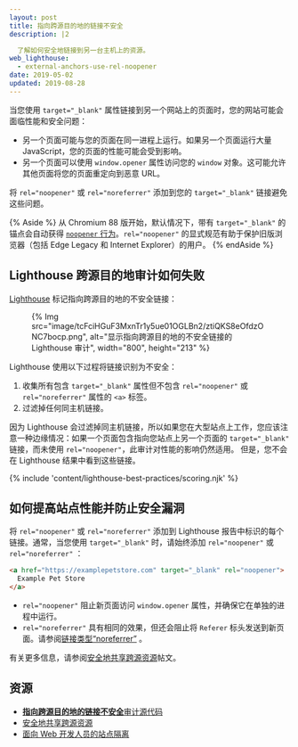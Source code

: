 ```yaml
---
layout: post
title: 指向跨源目的地的链接不安全
description: |2

  了解如何安全地链接到另一台主机上的资源。
web_lighthouse:
  - external-anchors-use-rel-noopener
date: 2019-05-02
updated: 2019-08-28
---
```


当您使用 `target="_blank"` 属性链接到另一个网站上的页面时，您的网站可能会面临性能和安全问题：

- 另一个页面可能与您的页面在同一进程上运行。如果另一个页面运行大量 JavaScript，您的页面的性能可能会受到影响。
- 另一个页面可以使用 `window.opener` 属性访问您的 `window` 对象。这可能允许其他页面将您的页面重定向到恶意 URL。

将 `rel="noopener"` 或 `rel="noreferrer"` 添加到您的 `target="_blank"` 链接避免这些问题。

{% Aside %} 从 Chromium 88 版开始，默认情况下，带有 `target="_blank"` 的锚点会自动获得 [`noopener` 行为](https://www.chromestatus.com/feature/6140064063029248)。`rel="noopener"` 的显式规范有助于保护旧版浏览器（包括 Edge Legacy 和 Internet Explorer）的用户。 {% endAside %}

## Lighthouse 跨源目的地审计如何失败

[Lighthouse](https://developer.chrome.com/docs/lighthouse/overview/) 标记指向跨源目的地的不安全链接：

<figure>{% Img src="image/tcFciHGuF3MxnTr1y5ue01OGLBn2/ztiQKS8eOfdzONC7bocp.png", alt="显示指向跨源目的地的不安全链接的 Lighthouse 审计", width="800", height="213" %}</figure>

Lighthouse 使用以下过程将链接识别为不安全：

1. 收集所有包含 `target="_blank"` 属性但不包含 `rel="noopener"` 或 `rel="noreferrer"` 属性的 `<a>` 标签。
2. 过滤掉任何同主机链接。

因为 Lighthouse 会过滤掉同主机链接，所以如果您在大型站点上工作，您应该注意一种边缘情况：如果一个页面包含指向您站点上另一个页面的 `target="_blank"` 链接，而未使用 `rel="noopener"`，此审计对性能的影响仍然适用。 但是，您不会在 Lighthouse 结果中看到这些链接。

{% include 'content/lighthouse-best-practices/scoring.njk' %}

## 如何提高站点性能并防止安全漏洞

将 `rel="noopener"` 或 `rel="noreferrer"` 添加到 Lighthouse 报告中标识的每个链接。通常，当您使用 `target="_blank"` 时，请始终添加 `rel="noopener"` 或 `rel="noreferrer"` ：

```html
<a href="https://examplepetstore.com" target="_blank" rel="noopener">
  Example Pet Store
</a>
```

- `rel="noopener"` 阻止新页面访问 `window.opener` 属性，并确保它在单独的进程中运行。
- `rel="noreferrer"` 具有相同的效果，但还会阻止将 `Referer` 标头发送到新页面。请参阅[链接类型“noreferrer”](https://html.spec.whatwg.org/multipage/links.html#link-type-noreferrer) 。

有关更多信息，请参阅[安全地共享跨源资源](/cross-origin-resource-sharing/)帖文。

## 资源

- [**指向跨源目的地的链接不安全**审计源代码](https://github.com/GoogleChrome/lighthouse/blob/master/core/audits/dobetterweb/external-anchors-use-rel-noopener.js)
- [安全地共享跨源资源](/cross-origin-resource-sharing/)
- [面向 Web 开发人员的站点隔离](https://developers.google.com/web/updates/2018/07/site-isolation)
